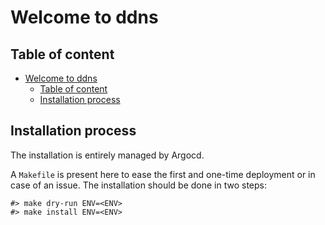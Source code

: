 # Welcome to ddns

## Table of content

- [Welcome to ddns](#welcome-to-ddns)
  - [Table of content](#table-of-content)
  - [Installation process](#installation-process)

## Installation process

The installation is entirely managed by Argocd.

A `Makefile` is present here to ease the first and one-time deployment or in case of an issue.
The installation should be done in two steps:

```shell
#> make dry-run ENV=<ENV>
#> make install ENV=<ENV>
```
